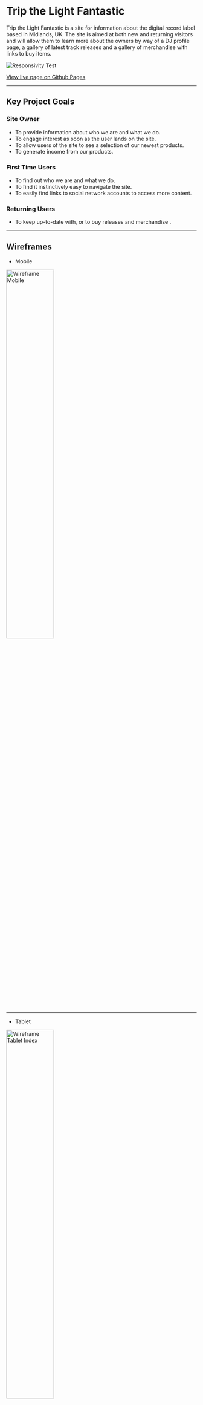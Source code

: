 # Trip the Light Fantastic

Trip the Light Fantastic is a site for information about the digital record label based in Midlands, UK. 
The site is aimed at both new and returning visitors and will allow them to learn more about the owners by way of a DJ profile page, a gallery of latest track releases and a gallery of merchandise with links to buy items.

![](documentation/images/responsive.png "Responsivity Test")

[View live page on Github Pages](https://markdaniel1982.github.io/ttlf_pp1/index.html)
_____
## Key Project Goals

### Site Owner
  * To provide information about who we are and what we do.
  * To engage interest as soon as the user lands on the site.
  * To allow users of the site to see a selection of our newest products.
  * To generate income from our products.

### First Time Users
  * To find out who we are and what we do.
  * To find it instinctively easy to navigate the site.
  * To easily find links to social network accounts to access more content.

### Returning Users
  * To keep up-to-date with, or to buy releases and merchandise .

_______

## Wireframes

* Mobile

<img src="documentation/images/wireframe_mobile.png" alt="Wireframe Mobile" width="50%" height="50%">

___

* Tablet

<img src="documentation/images/wireframe_tablet_home.png" alt="Wireframe Tablet Index" width="50%" height="50%">
<img src="documentation/images/wireframe_tablet_profiles.png" alt="Wireframe Tablet Profiles" width="50%" height="50%">
<img src="documentation/images/wireframe_tablet_merch.png" alt="Wireframe Tablet Merch" width="50%" height="50%">

___

* Desktop

<img src="documentation/images/wireframe_index.png" alt="Wireframe Index" width="50%" height="50%">
<img src="documentation/images/wireframe_profiles.png" alt="Wireframe Profiles" width="50%" height="50%">
<img src="documentation/images/wireframe_merch.png" alt="Wireframe Merch" width="50%" height="50%">

_______
## Design, Features and Theme

I have chosen colours that match the brand logo that I have used as the hero image across both the main landing page and the DJ profiles page. I have not included it on the merch page as the grid container covered the image, making it a redundant element on that page.
The colour used is rgba(212, 39, 193, 1). A gradient to transparent was added for the header, footer and any elements within the pages.

### Main Page
The site lands on a page displaying the brand logo, a short 'about us' section and a gallery of the latest track releases from the label.

![header and navigation](documentation/images/header.png "Header and Navigation")

* Navigation and header

There is a hamburger menu which opens to display links to the pages contained within the site (DJ profiles & merch store). This is displayed across all 3 pages to allow for easier, more intuitive navigation.

* Who Are We
 
 A short paragraph with an introduction to the label.

![index.html](documentation/images/index_top.png "Home Page")
* Latest Releases:

As you scroll down the page, there is a grid view showing the music that has most recently been released by the label, which can be purchased by clicking the link to go to an external site [Toolbox Digital Shop](https://www.toolboxdigitalshop.com/).

![index - Latest Releases](documentation/images/latest_releases.png "Latest Releases on homepage")

## DJ Profiles

On this page, there is a short text about each of the 4 owners to tell the reader more about their backgrounds. 

![DJ Profiles Page](documentation/images/profiles.png "DJ Profiles Page")

## Merchandise

Here I have included another grid view, similar to the "Latest Releases" on the homepage, where several different items are shown with pictures and a brief description of the item. All pictures are links which take you to the merchandise store where branded clothing items can be purchased.

![](documentation/images/merch.png "Merchandise Page")

All pages follow the same styling rules where the colours and fonts used match throughout and all links open in a new browers tab.

## Footer

The footer matches the colour scheme with the gradient to transparent, and also contains copyright information.

![footer](documentation/images/footer.png "Footer & Copyright")
_____

## Testing
### HTML
All pages have passed through an HTML validator. A few minor issues were corrected, including a few stray end tags to be removed after re-ordering code.

![HTML Validation](documentation/images/html_validation.png "HTML Validation")


### CSS
The css has also been passed through a validator. A few minor issues were corrected, including a few stray end tags to be removed after re-ordering code.

![CSS Validation](documentation/images/css_validation.png "CSS Validation")

### Responsivity

All pages have been regularly checked for any responsivity issues throughout the project to ensure that all required elements were responsive to allow them to be clearly seen on all devices. Any issues were found and debugged using the devtools in the Chrome browser.

One of the main issues I had was items overlapping on the home page when viewed on smaller devices. This was fixed using Chrome Devtools to diagnose the problem, usually with position, margins or padding, and then implimented in the relevant code.

### Lighthouse
* Desktop

![Lighthouse Test Result for Desktop](documentation/images/lighthouse_desktop.png)

* Mobile

![Lighthouse Test Result for Mobile](documentation/images/lighthouse_mobile.png) 


___

### Errors & Debugging
Throughout the project, I was checking the responsivity for smaller devices, debugging using devtools in Chrome and adjusting any elements accordingly. The main issue i had was the positioning of the hero text on the home page, which was sitting too low on smaller devices. This was fixed with a media query to reposition the element when viewed on a mobile phone.

#### Unresolved Bugs
One difficult issue I found was that my background image wasnt showing at all when the site was deployed to github pages but was displayed on the preview . After extensive searching online, the only fix I was able to find that worked, was to change the link in the style sheet so it was pointing externally to the image within my github. Obviously, this is far from ideal. and I will continue to search for a more permanent fix.
_____

## Deployment

The site was created in gitpod, and pushed to github to make it publicly accessible using the following commands in the terminal:

  * git add .
  * git commit -m "Description of updates since last commit"
  * git push

  Then, in Github, select the Repository > Settings > Pages. Then, under "Build and deployment" Select the required branch to publish from the dropdown menu, and Save.
  Once the updates have been pushed from Gitpod, they will show on the deployed page, usually after a minute or two.
_____

## Credits

### Code

* Meta description and keywords taken from [ttlf.net](ttlf.net)

* Code for 'latest releases' and 'Merchandise' grid found on [Codepen](https://codepen.io/TexV/pen/pwywNW) and amended to suit my requirements.

* Color gradient css code from [w3schools CSS Gradients](https://www.w3schools.com/css/css3_gradients.asp) and amended to suit my requirements.

* Code and Styling for the dropdown menu taken from [w3schools Hoverable Dropdown Menu](https://www.w3schools.com/css/css_dropdowns.asp) and amended to suit my requirements.

### Content & Media

* Content included in the site, including logos and bio text has been taken from [ttlf.net](ttlf.net) (the brands' current live site) and from the TTLF logo pack which was sent to me by the label owners.

* Content and images from latest releases section on homepage has been taken from [Toolbox Digital Shop](https://www.toolboxdigitalshop.com/trip-the-light-fantastic.html)

### Fonts and Icons 
 
* Fonts from Google fonts
* Icons from Fontawesome
